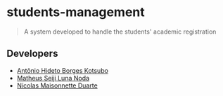 # students-management 

> A system developed to handle the students' academic registration

## Developers 
* [Antônio Hideto Borges Kotsubo](https://github.com/antoniokot)
* [Matheus Seiji Luna Noda](https://github.com/SeijiNoda)
* [Nícolas Maisonnette Duarte](https://github.com/NicolasMDuarte)

